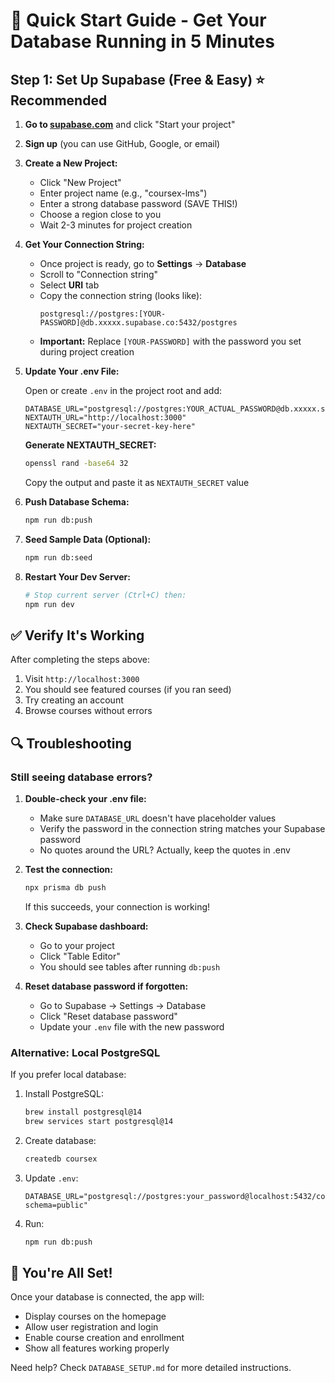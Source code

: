 # 🚀 Quick Start Guide - Get Your Database Running in 5 Minutes

## Step 1: Set Up Supabase (Free & Easy) ⭐ Recommended

1. **Go to [supabase.com](https://supabase.com)** and click "Start your project"

2. **Sign up** (you can use GitHub, Google, or email)

3. **Create a New Project:**
   - Click "New Project"
   - Enter project name (e.g., "coursex-lms")
   - Enter a strong database password (SAVE THIS!)
   - Choose a region close to you
   - Wait 2-3 minutes for project creation

4. **Get Your Connection String:**
   - Once project is ready, go to **Settings** → **Database**
   - Scroll to "Connection string"
   - Select **URI** tab
   - Copy the connection string (looks like):
     ```
     postgresql://postgres:[YOUR-PASSWORD]@db.xxxxx.supabase.co:5432/postgres
     ```
   - **Important:** Replace `[YOUR-PASSWORD]` with the password you set during project creation

5. **Update Your .env File:**
   
   Open or create `.env` in the project root and add:
   ```env
   DATABASE_URL="postgresql://postgres:YOUR_ACTUAL_PASSWORD@db.xxxxx.supabase.co:5432/postgres"
   NEXTAUTH_URL="http://localhost:3000"
   NEXTAUTH_SECRET="your-secret-key-here"
   ```
   
   **Generate NEXTAUTH_SECRET:**
   ```bash
   openssl rand -base64 32
   ```
   Copy the output and paste it as `NEXTAUTH_SECRET` value

6. **Push Database Schema:**
   ```bash
   npm run db:push
   ```

7. **Seed Sample Data (Optional):**
   ```bash
   npm run db:seed
   ```

8. **Restart Your Dev Server:**
   ```bash
   # Stop current server (Ctrl+C) then:
   npm run dev
   ```

## ✅ Verify It's Working

After completing the steps above:

1. Visit `http://localhost:3000`
2. You should see featured courses (if you ran seed)
3. Try creating an account
4. Browse courses without errors

## 🔍 Troubleshooting

### Still seeing database errors?

1. **Double-check your .env file:**
   - Make sure `DATABASE_URL` doesn't have placeholder values
   - Verify the password in the connection string matches your Supabase password
   - No quotes around the URL? Actually, keep the quotes in .env

2. **Test the connection:**
   ```bash
   npx prisma db push
   ```
   If this succeeds, your connection is working!

3. **Check Supabase dashboard:**
   - Go to your project
   - Click "Table Editor" 
   - You should see tables after running `db:push`

4. **Reset database password if forgotten:**
   - Go to Supabase → Settings → Database
   - Click "Reset database password"
   - Update your `.env` file with the new password

### Alternative: Local PostgreSQL

If you prefer local database:

1. Install PostgreSQL:
   ```bash
   brew install postgresql@14
   brew services start postgresql@14
   ```

2. Create database:
   ```bash
   createdb coursex
   ```

3. Update `.env`:
   ```env
   DATABASE_URL="postgresql://postgres:your_password@localhost:5432/coursex?schema=public"
   ```

4. Run:
   ```bash
   npm run db:push
   ```

## 🎉 You're All Set!

Once your database is connected, the app will:
- Display courses on the homepage
- Allow user registration and login
- Enable course creation and enrollment
- Show all features working properly

Need help? Check `DATABASE_SETUP.md` for more detailed instructions.

